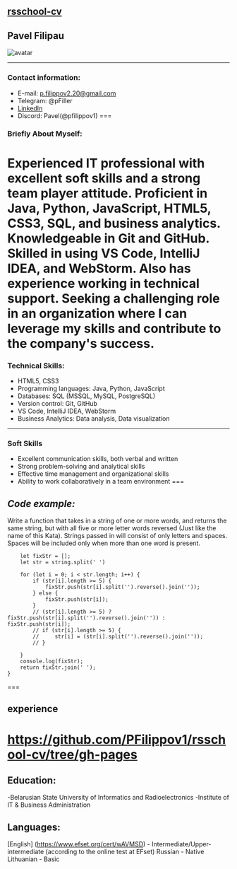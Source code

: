 [rsschool-cv]()
---
## **Pavel Filipau**
![avatar](/img/ava.jpg.png "avatar")

---

### **Contact information:**
- E-mail: p.filippov2.20@gmail.com
- Telegram: @pFiller
- [LinkedIn](https://linkedin.com/in/pavel-filipau) 
- Discord: Pavel(@pfilippov1)
===


### **Briefly About Myself:**

Experienced IT professional with excellent soft skills and a strong team player attitude. Proficient in Java, Python, JavaScript, HTML5, CSS3, SQL, and business analytics. Knowledgeable in Git and GitHub. Skilled in using VS Code, IntelliJ IDEA, and WebStorm. Also has experience working in technical support. Seeking a challenging role in an organization where I can leverage my skills and contribute to the company's success.
===
### **Technical Skills:**
- HTML5, CSS3
- Programming languages: Java, Python, JavaScript
- Databases: SQL (MSSQL, MySQL, PostgreSQL)
- Version control: Git, GitHub
- VS Code, IntelliJ IDEA, WebStorm
- Business Analytics: Data analysis, Data visualization
---
### **Soft Skills**

- Excellent communication skills, both verbal and written
- Strong problem-solving and analytical skills
- Effective time management and organizational skills
- Ability to work collaboratively in a team environment
===
## ***Code example:***

Write a function that takes in a string of one or more words, and returns the same string, but with all five or more letter words reversed (Just like the name of this Kata). Strings passed in will consist of only letters and spaces. Spaces will be included only when more than one word is present.

```function spinWords(string) {
    let fixStr = [];
    let str = string.split(' ')

    for (let i = 0; i < str.length; i++) {
        if (str[i].length >= 5) {
            fixStr.push(str[i].split('').reverse().join(''));
        } else {
            fixStr.push(str[i]);
        }
        // (str[i].length >= 5) ? fixStr.push(str[i].split('').reverse().join('')) : fixStr.push(str[i]);
        // if (str[i].length >= 5) {
        //     str[i] = (str[i].split('').reverse().join(''));
        // }

    }
    console.log(fixStr);
    return fixStr.join(' ');
}
```
===
## **experience**
https://github.com/PFilippov1/rsschool-cv/tree/gh-pages
===
## **Education:**
-Belarusian State University of Informatics and Radioelectronics
-Institute of IT & Business Administration


## **Languages:**
[English] (https://www.efset.org/cert/wAVMSD) - Intermediate/Upper-intermediate (according to the online test at EFset)
Russian - Native
Lithuanian - Basic